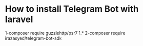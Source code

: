 # How to install Telegram Bot with laravel

1-composer require guzzlehttp/psr7 1.*
2-composer require irazasyed/telegram-bot-sdk
